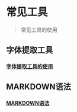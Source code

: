 # 常见工具

> 常见工具的使用

## 字体提取工具

#### [字体提取工具的使用](font-min.md)

## MARKDOWN语法

#### [MARKDOWN语法](MarkdownLang.md)
